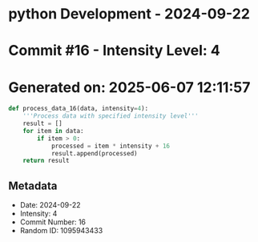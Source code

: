 ﻿# python Development - 2024-09-22
# Commit #16 - Intensity Level: 4
# Generated on: 2025-06-07 12:11:57
```python
def process_data_16(data, intensity=4):
    '''Process data with specified intensity level'''
    result = []
    for item in data:
        if item > 0:
            processed = item * intensity + 16
            result.append(processed)
    return result
```
## Metadata
- Date: 2024-09-22
- Intensity: 4
- Commit Number: 16
- Random ID: 1095943433
